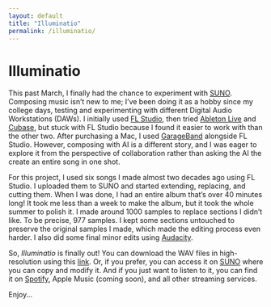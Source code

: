 ```yaml
---
layout: default
title: "Illuminatio"
permalink: /illuminatio/
---
```


# Illuminatio

This past March, I finally had the chance to experiment with [SUNO](https://suno.com). Composing music isn’t new to me; I’ve been doing it as a hobby since my college days, testing and experimenting with different Digital Audio Workstations (DAWs). I initially used [FL Studio](https://www.image-line.com), then tried [Ableton Live](https://www.ableton.com/en/) and [Cubase](https://www.steinberg.net/cubase/), but stuck with FL Studio because I found it easier to work with than the other two. After purchasing a Mac, I used [GarageBand](https://www.apple.com/mac/garageband/) alongside FL Studio. However, composing with AI is a different story, and I was eager to explore it from the perspective of collaboration rather than asking the AI the create an entire song in one shot.

For this project, I used six songs I made almost two decades ago using FL Studio. I uploaded them to SUNO and started extending, replacing, and cutting them. When I was done, I had an entire album that’s over 40 minutes long! It took me less than a week to make the album, but it took the whole summer to polish it. I made around 1000 samples to replace sections I didn’t like. To be precise, 977 samples. I kept some sections untouched to preserve the original samples I made, which made the editing process even harder. I also did some final minor edits using [Audacity](https://www.audacityteam.org).

So, *Illuminatio* is finally out! You can download the WAV files in high-resolution using this [link](https://drive.google.com/drive/folders/1mDuL-QbjgvFdOf3aLoL_eTagJVxX3j-J?usp=share_link). Or, if you prefer, you can access it on [SUNO](https://suno.com/playlist/3485c42f-4b64-4a8a-a357-f6f775c067dc) where you can copy and modify it. And if you just want to listen to it, you can find it on [Spotify](https://open.spotify.com/album/2Q2G0yyL3h3AzUTuAP2ZJe?si=AL45UOQpRF2m0UYUTfDyGQ), Apple Music (coming soon), and all other streaming services.

Enjoy…



